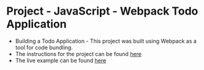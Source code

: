 # Project - JavaScript - Webpack Todo Application

- Building a Todo Application - This project was built using Webpack as a tool for code bundling.
- The instructions for the project can be found [here](https://www.theodinproject.com/lessons/node-path-javascript-todo-list)
- The live example can be found [here](https://ksh009.github.io/top-todo-application/)
